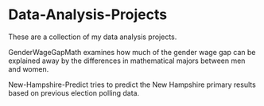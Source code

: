 # Data-Analysis-Projects

These are a collection of my data analysis projects.

GenderWageGapMath examines how much of the gender wage gap can be explained away by the differences in mathematical majors between men
and women.

New-Hampshire-Predict tries to predict the New Hampshire primary results based on previous election polling data.
